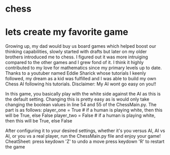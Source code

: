 # chess
<h1>lets create my favorite game</h1>
Growing up, my dad would buy us board games which helped boost our thinking capabilities, slowly started with drafts but later 
on my older brothers introduced me to chess.
I figured out it was more intruiging compared to the other games and I grew fond of it. I think it highly contributed to my love
for mathematics since my primary levels up to date.
Thanks to a youtuber named Eddie Sharick whose tutorials I keenly followed, my dream as a kid was fulfilled and I was able to build
my own Chess AI following his tutorials.
Disclaimer: My AI wont go easy on you!!

In this game, you basically play with the white side against the AI as this is the default setting. Changing this is pretty easy as 
is would only take changing the boolean values in line 54 and 55 of the ChessMain.py. The part is as follows:
    player_one = True  # if a human is playing white, then this will be True, else False
    player_two = False  # if a human is playing white, then this will be True, else False
    
After configuring it to your desired settings, whether it's you versus AI, AI vs AI, or you vs a real player, run the ChessMain.py file 
and enjoy your game!
CheatSheet: press keydown 'Z' to undo a move
            press keydown 'R' to restart the game
